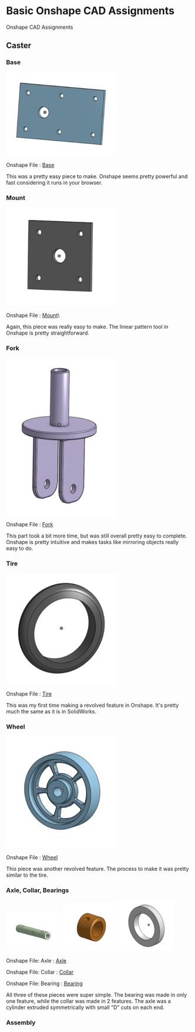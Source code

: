 # Basic Onshape CAD Assignments
Onshape CAD Assignments

## Caster

### Base
<img src="images/Base.png" width="300">

Onshape File : [Base](https://cvilleschools.onshape.com/documents/5c1d5796c9098d60ababfaa2/w/21b145938ec824bba0ea0ab5/e/f4dd323e01a533a46330e82d)

This was a pretty easy piece to make. Onshape seems pretty powerful and fast considering it runs in your browser. 

### Mount
<img src="images/Mount.png" width="300">

Onshape File : [Mount](https://cvilleschools.onshape.com/documents/5c1d5796c9098d60ababfaa2/w/21b145938ec824bba0ea0ab5/e/f4cf04ea7740b96509d1af12)\

Again, this piece was really easy to make. The linear pattern tool in Onshape is pretty straightforward. 

### Fork
<img src="images/Fork.png" width="300">

Onshape File : [Fork](https://cvilleschools.onshape.com/documents/5c1d5796c9098d60ababfaa2/w/21b145938ec824bba0ea0ab5/e/7e83d911f09a628e41580c23)

This part took a bit more time, but was still overall pretty easy to complete. Onshape is pretty intuitive and makes tasks like mirroring objects really easy to do. 

### Tire
<img src="images/Tire.png" width="300">

Onshape File : [Tire](https://cvilleschools.onshape.com/documents/5c1d5796c9098d60ababfaa2/w/21b145938ec824bba0ea0ab5/e/1afb94cdd5ba7c081ca68a40)

This was my first time making a revolved feature in Onshape. It's pretty much the same as it is in SolidWorks. 

### Wheel
<img src="images/Wheel.png" width="300">

Onshape File : [Wheel](https://cvilleschools.onshape.com/documents/5c1d5796c9098d60ababfaa2/w/21b145938ec824bba0ea0ab5/e/e49b64c35611a617ad5141a8)

This piece was another revolved feature. The process to make it was pretty similar to the tire. 

### Axle, Collar, Bearings
<img src="images/Axle.png" width="150">
<img src="images/Collar.png" width="150">
<img src="images/Bearing.png" width="150">

Onshape File: Axle : [Axle](https://cvilleschools.onshape.com/documents/5c1d5796c9098d60ababfaa2/w/21b145938ec824bba0ea0ab5/e/7950579751d92902e5faeceb)

Onshape File: Collar : [Collar](https://cvilleschools.onshape.com/documents/5c1d5796c9098d60ababfaa2/w/21b145938ec824bba0ea0ab5/e/5286deb87063eb8b74591380)

Onshape File: Bearing : [Bearing](https://cvilleschools.onshape.com/documents/5c1d5796c9098d60ababfaa2/w/21b145938ec824bba0ea0ab5/e/6eeca187b3c6474cb5249c92)

All three of these pieces were super simple. The bearing was made in only one feature, while the collar was made in 2 features. The axle was a cylinder extruded symmetrically with small "D" cuts on each end. 

### Assembly
